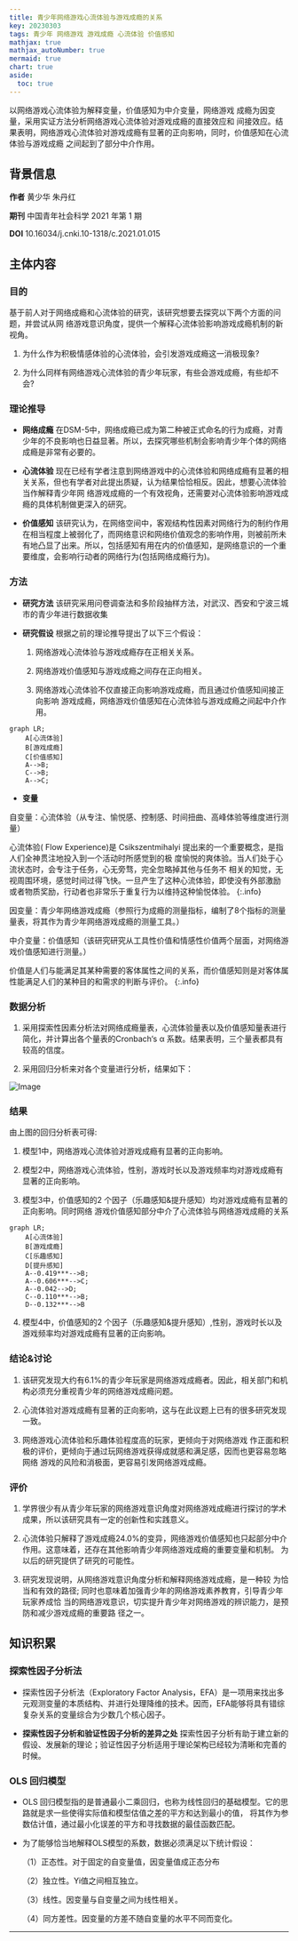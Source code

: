 ```yaml
---
title: 青少年网络游戏心流体验与游戏成瘾的关系
key: 20230303
tags: 青少年 网络游戏 游戏成瘾 心流体验 价值感知
mathjax: true
mathjax_autoNumber: true
mermaid: true
chart: true
aside:
  toc: true
---
```


以网络游戏心流体验为解释变量，价值感知为中介变量，网络游戏
成瘾为因变量，采用实证方法分析网络游戏心流体验对游戏成瘾的直接效应和
间接效应。结果表明，网络游戏心流体验对游戏成瘾有显著的正向影响，同时，价值感知在心流体验与游戏成瘾
之间起到了部分中介作用。

<!--more-->

## 背景信息
**作者** 黄少华 朱丹红

**期刊** 中国青年社会科学 2021 年第 1 期

**DOI**  10.16034/j.cnki.10-1318/c.2021.01.015

## 主体内容

### 目的
基于前人对于网络成瘾和心流体验的研究，该研究想要去探究以下两个方面的问题，并尝试从网
络游戏意识角度，提供一个解释心流体验影响游戏成瘾机制的新视角。

1. 为什么作为积极情感体验的心流体验，会引发游戏成瘾这一消极现象?

2. 为什么同样有网络游戏心流体验的青少年玩家，有些会游戏成瘾，有些却不会?

### 理论推导

+ **网络成瘾** 在DSM-5中，网络成瘾已成为第二种被正式命名的行为成瘾，对青少年的不良影响也日益显著。所以，去探究哪些机制会影响青少年个体的网络成瘾是非常有必要的。

+ **心流体验** 现在已经有学者注意到网络游戏中的心流体验和网络成瘾有显著的相关关系，但也有学者对此提出质疑，认为结果恰恰相反。因此，想要心流体验当作解释青少年网
络游戏成瘾的一个有效视角，还需要对心流体验影响游戏成瘾的具体机制做更深入的研究。

+ **价值感知** 该研究认为，在网络空间中，客观结构性因素对网络行为的制约作用在相当程度上被弱化了，而网络意识和网络价值观念的影响作用，则被前所未有地凸显了出来。所以，包括感知有用在内的价值感知，是网络意识的一个重要维度，会影响行动者的网络行为(包括网络成瘾行为)。

### 方法
+ **研究方法** 该研究采用问卷调查法和多阶段抽样方法，对武汉、西安和宁波三城市的青少年进行数据收集

+ **研究假设** 根据之前的理论推导提出了以下三个假设：

	1. 网络游戏心流体验与游戏成瘾存在正相关关系。

	2. 网络游戏价值感知与游戏成瘾之间存在正向相关。

	3. 网络游戏心流体验不仅直接正向影响游戏成瘾，而且通过价值感知间接正向影响
	游戏成瘾，网络游戏价值感知在心流体验与游戏成瘾之间起中介作用。

```mermaid
graph LR;
    A[心流体验]
    B[游戏成瘾]
    C[价值感知]
    A-->B;
    C-->B;
    A-->C;
```

+ **变量**

自变量：心流体验（从专注、愉悦感、控制感、时间扭曲、高峰体验等维度进行测量）

心流体验( Flow Experience)是
Csikszentmihalyi 提出来的一个重要概念，是指人们全神贯注地投入到一个活动时所感觉到的极
度愉悦的爽体验。当人们处于心流状态时，会专注于任务，心无旁骛，完全忽略掉其他与任务不
相关的知觉，无视周围环境，感觉时间过得飞快。一旦产生了这种心流体验，即使没有外部激励
或者物质奖励，行动者也非常乐于重复行为以维持这种愉悦体验。
{:.info}

因变量：青少年网络游戏成瘾（参照行为成瘾的测量指标，编制了8个指标的测量量表，将其作为青少年网络游戏成瘾的测量工具。）

中介变量：价值感知（该研究研究从工具性价值和情感性价值两个层面，对网络游戏价值感知进行测量。）

价值是人们与能满足其某种需要的客体属性之间的关系，而价值感知则是对客体属性能满足人们的某种目的和需求的判断与评价。
{:.info}

### 数据分析

1. 采用探索性因素分析法对网络成瘾量表，心流体验量表以及价值感知量表进行简化，并计算出各个量表的Cronbach‘s α 系数。结果表明，三个量表都具有较高的信度。

2. 采用回归分析来对各个变量进行分析，结果如下：

![Image](assets/images/regression.png)

### 结果
由上图的回归分析表可得:

1. 模型1中，网络游戏心流体验对游戏成瘾有显著的正向影响。

2. 模型2中，网络游戏心流体验，性别，游戏时长以及游戏频率均对游戏成瘾有显著的正向影响。

3. 模型3中，价值感知的2 个因子（乐趣感知&提升感知）均对游戏成瘾有显著的正向影响。同时网络
游戏价值感知部分中介了心流体验与网络游戏成瘾的关系

```mermaid
graph LR;
    A[心流体验]
    B[游戏成瘾]
    C[乐趣感知]
	D[提升感知]
    A--0.419***-->B;
    A--0.606***-->C;
    A--0.042-->D;
	C--0.110***-->B;
	D--0.132***-->B
```

4. 模型4中，价值感知的2 个因子（乐趣感知&提升感知）,性别，游戏时长以及游戏频率均对游戏成瘾有显著的正向影响。


### 结论&讨论

1. 该研究发现大约有6.1%的青少年玩家是网络游戏成瘾者。因此，相关部门和机构必须充分重视青少年的网络游戏成瘾问题。

2. 心流体验对游戏成瘾有显著的正向影响，这与在此议题上已有的很多研究发现一致。

3. 网络游戏心流体验和乐趣体验程度高的玩家，更倾向于对网络游戏
作正面和积极的评价，更倾向于通过玩网络游戏获得成就感和满足感，因而也更容易忽略网络
游戏的风险和消极面，更容易引发网络游戏成瘾。

### 评价

1. 学界很少有从青少年玩家的网络游戏意识角度对网络游戏成瘾进行探讨的学术成果，所以该研究具有一定的创新性和实践意义。

2. 心流体验只解释了游戏成瘾24.0%的变异，网络游戏价值感知也只起部分中介作用。这意味着，还存在其他影响青少年网络游戏成瘾的重要变量和机制。
为以后的研究提供了研究的可能性。

3. 研究发现说明，从网络游戏意识角度分析和解释网络游戏成瘾，是一种较
为恰当和有效的路径; 同时也意味着加强青少年的网络游戏素养教育，引导青少年玩家养成恰
当的网络游戏意识，切实提升青少年对网络游戏的辨识能力，是预防和减少游戏成瘾的重要路
径之一。

## 知识积累

### 探索性因子分析法

+ 探索性因子分析法（Exploratory Factor Analysis，EFA）是一项用来找出多元观测变量的本质结构、并进行处理降维的技术。因而，EFA能够将具有错综复杂关系的变量综合为少数几个核心因子。

+ **探索性因子分析和验证性因子分析的差异之处** 探索性因子分析有助于建立新的假设、发展新的理论；验证性因子分析适用于理论架构已经较为清晰和完善的时候。



### OLS 回归模型

+ OLS 回归模型指的是普通最小二乘回归，也称为线性回归的基础模型。它的思路就是求一些使得实际值和模型估值之差的平方和达到最小的值，
将其作为参数估计值，通过最小化误差的平方和寻找数据的最佳函数匹配。

+ 为了能够恰当地解释OLS模型的系数，数据必须满足以下统计假设：

	（1）正态性。对于固定的自变量值，因变量值成正态分布

	（2）独立性。Yi值之间相互独立。

	（3）线性。因变量与自变量之间为线性相关。

	（4）同方差性。因变量的方差不随自变量的水平不同而变化。

---